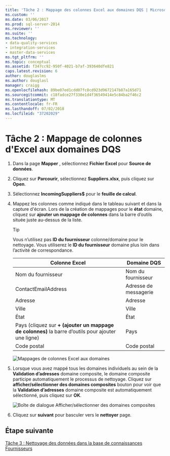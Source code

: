 ```yaml
---
title: 'Tâche 2 : Mappage des colonnes Excel aux domaines DQS | Microsoft Docs'
ms.custom: ''
ms.date: 03/06/2017
ms.prod: sql-server-2014
ms.reviewer: ''
ms.suite: ''
ms.technology:
- data-quality-services
- integration-services
- master-data-services
ms.tgt_pltfrm: ''
ms.topic: conceptual
ms.assetid: f347cc92-950f-4021-b7af-393640dfe821
caps.latest.revision: 6
author: douglaslms
ms.author: douglasl
manager: craigg
ms.openlocfilehash: 89be07ed1cdd07fc8cd923d9672147b87a165d71
ms.sourcegitcommit: c18fadce27f330e1d4f36549414e5c84ba2f46c2
ms.translationtype: MT
ms.contentlocale: fr-FR
ms.lasthandoff: 07/02/2018
ms.locfileid: "37202029"
---
```

# <a name="task-2-mapping-excel-columns-to-dqs-domains"></a>Tâche 2 : Mappage de colonnes d'Excel aux domaines DQS
    
1.  Dans la page **Mapper** , sélectionnez **Fichier Excel** pour **Source de données**.  
  
2.  Cliquez sur **Parcourir**, sélectionnez **Suppliers.xlsx**, puis cliquez sur **Open**.  
  
3.  Sélectionnez **IncomingSuppliers$** pour le **feuille de calcul**.  
  
4.  Mappez les colonnes comme indiqué dans le tableau suivant et dans la capture d'écran. Lors de la création de mappages pour le **état** domaine, cliquez sur **ajouter un mappage de colonnes** dans la barre d’outils située juste au-dessus de la liste.  
  
    > [!TIP]  
    >  Vous n’utilisez pas **ID du fournisseur** colonne/domaine pour le nettoyage. Vous utiliserez le **ID du fournisseur** domaine plus loin dans l’activité de correspondance.  
  
    |Colonne Excel|Domaine DQS|  
    |------------------|----------------|  
    |Nom du fournisseur|Nom du fournisseur|  
    |ContactEmailAddress|Adresse de messagerie|  
    |Adresse|Adresse|  
    |Ville|Ville|  
    |État|État|  
    |Pays (cliquez sur **+ (ajouter un mappage de colonnes)** la barre d’outils pour ajouter une ligne)|Pays|  
    |Code postal|Code postal|  
  
     ![Mappages de colonnes Excel aux domaines](../../2014/tutorials/media/et-mappingexcelcolumnstodqsdomains-01.jpg "mappages des colonnes Excel aux domaines")  
  
5.  Lorsque vous avez mappé tous les domaines individuels au sein de la **Validation d’adresses** domaine composite, le domaine composite participe automatiquement le processus de nettoyage. Cliquez sur **afficher/sélectionner des domaines composites** bouton pour voir que la **Validation d’adresses** domaine composite est automatiquement sélectionné, puis cliquez sur **OK**.  
  
     ![Boîte de dialogue Afficher/sélectionner des domaines composites](../../2014/tutorials/media/et-mappingexcelcolumnstodqsdomains-02.jpg "boîte de dialogue Afficher/sélectionner des domaines composites")  
  
6.  Cliquez sur **suivant** pour basculer vers le **nettoyer** page.  
  
## <a name="next-step"></a>Étape suivante  
 [Tâche 3 : Nettoyage des données dans la base de connaissances Fournisseurs](../../2014/tutorials/task-3-cleansing-data-against-the-suppliers-knowledge-base.md)  
  
  
